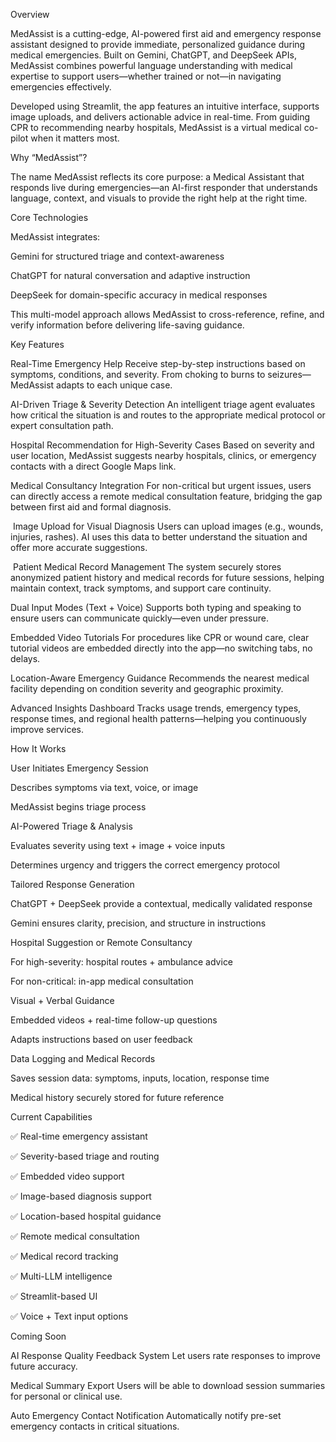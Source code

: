 Overview 

MedAssist is a cutting-edge, AI-powered first aid and emergency response assistant designed to provide immediate, personalized guidance during medical emergencies. Built on Gemini, ChatGPT, and DeepSeek APIs, MedAssist combines powerful language understanding with medical expertise to support users—whether trained or not—in navigating emergencies effectively. 

Developed using Streamlit, the app features an intuitive interface, supports image uploads, and delivers actionable advice in real-time. From guiding CPR to recommending nearby hospitals, MedAssist is a virtual medical co-pilot when it matters most. 


Why “MedAssist”? 

The name MedAssist reflects its core purpose: a Medical Assistant that responds live during emergencies—an AI-first responder that understands language, context, and visuals to provide the right help at the right time. 


Core Technologies 

MedAssist integrates: 

Gemini for structured triage and context-awareness 

ChatGPT for natural conversation and adaptive instruction 

DeepSeek for domain-specific accuracy in medical responses 

This multi-model approach allows MedAssist to cross-reference, refine, and verify information before delivering life-saving guidance. 


Key Features 

 Real-Time Emergency Help 
Receive step-by-step instructions based on symptoms, conditions, and severity. From choking to burns to seizures—MedAssist adapts to each unique case. 

 AI-Driven Triage & Severity Detection 
An intelligent triage agent evaluates how critical the situation is and routes to the appropriate medical protocol or expert consultation path. 

 Hospital Recommendation for High-Severity Cases 
Based on severity and user location, MedAssist suggests nearby hospitals, clinics, or emergency contacts with a direct Google Maps link. 

 Medical Consultancy Integration 
For non-critical but urgent issues, users can directly access a remote medical consultation feature, bridging the gap between first aid and formal diagnosis. 

️ Image Upload for Visual Diagnosis 
Users can upload images (e.g., wounds, injuries, rashes). AI uses this data to better understand the situation and offer more accurate suggestions. 

️ Patient Medical Record Management 
The system securely stores anonymized patient history and medical records for future sessions, helping maintain context, track symptoms, and support care continuity. 

 Dual Input Modes (Text + Voice) 
Supports both typing and speaking to ensure users can communicate quickly—even under pressure. 

 Embedded Video Tutorials 
For procedures like CPR or wound care, clear tutorial videos are embedded directly into the app—no switching tabs, no delays. 

 Location-Aware Emergency Guidance 
Recommends the nearest medical facility depending on condition severity and geographic proximity. 

 Advanced Insights Dashboard 
Tracks usage trends, emergency types, response times, and regional health patterns—helping you continuously improve services. 


How It Works 

User Initiates Emergency Session 

Describes symptoms via text, voice, or image 

MedAssist begins triage process 

AI-Powered Triage & Analysis 

Evaluates severity using text + image + voice inputs 

Determines urgency and triggers the correct emergency protocol 

Tailored Response Generation 

ChatGPT + DeepSeek provide a contextual, medically validated response 

Gemini ensures clarity, precision, and structure in instructions 

Hospital Suggestion or Remote Consultancy 

For high-severity: hospital routes + ambulance advice 

For non-critical: in-app medical consultation 

Visual + Verbal Guidance 

Embedded videos + real-time follow-up questions 

Adapts instructions based on user feedback 

Data Logging and Medical Records 

Saves session data: symptoms, inputs, location, response time 

Medical history securely stored for future reference 


Current Capabilities 

✅ Real-time emergency assistant 

✅ Severity-based triage and routing 

✅ Embedded video support 

✅ Image-based diagnosis support 

✅ Location-based hospital guidance 

✅ Remote medical consultation 

✅ Medical record tracking 

✅ Multi-LLM intelligence 

✅ Streamlit-based UI 

✅ Voice + Text input options 

Coming Soon 

AI Response Quality Feedback System 
Let users rate responses to improve future accuracy. 

Medical Summary Export 
Users will be able to download session summaries for personal or clinical use. 

Auto Emergency Contact Notification 
Automatically notify pre-set emergency contacts in critical situations. 
